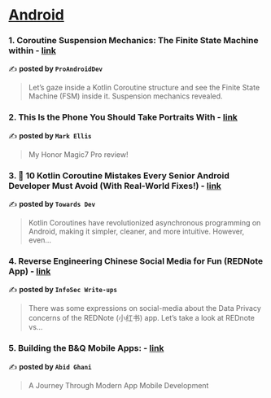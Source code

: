 
<h1><a href=https://medium.com/tag/android/recommended target="_blank" rel="noopener noreferrer">Android</a></h1>
<h3>1. Coroutine Suspension Mechanics: The Finite State Machine within - <a href="https://medium.com/proandroiddev/coroutine-suspension-mechanics-the-finite-state-machine-within-58edac6dfb2e" target="_blank" rel="noopener noreferrer">link</a></h3>

✍️ **posted by `ProAndroidDev`**

<blockquote>Let’s gaze inside a Kotlin Coroutine structure and see the Finite State Machine (FSM) inside it. Suspension mechanics revealed.</blockquote>

<h3>2. This Is the Phone You Should Take Portraits With - <a href="https://medium.com/@markellisreviews/this-is-the-phone-you-should-take-portraits-with-50cd7d9af853" target="_blank" rel="noopener noreferrer">link</a></h3>

✍️ **posted by `Mark Ellis`**

<blockquote>My Honor Magic7 Pro review!</blockquote>

<h3>3. 🚀 10 Kotlin Coroutine Mistakes Every Senior Android Developer Must Avoid (With Real-World Fixes!) - <a href="https://medium.com/towardsdev/10-kotlin-coroutine-mistakes-every-senior-android-developer-must-avoid-with-real-world-fixes-b56a373c7c06" target="_blank" rel="noopener noreferrer">link</a></h3>

✍️ **posted by `Towards Dev`**

<blockquote>Kotlin Coroutines have revolutionized asynchronous programming on Android, making it simpler, cleaner, and more intuitive. However, even…</blockquote>

<h3>4. Reverse Engineering Chinese Social Media for Fun (REDNote App) - <a href="https://medium.com/bugbountywriteup/reverse-engineering-chinese-social-media-for-fun-rednote-app-4c9871006c6c" target="_blank" rel="noopener noreferrer">link</a></h3>

✍️ **posted by `InfoSec Write-ups`**

<blockquote>There was some expressions on social-media about the Data Privacy concerns of the REDNote (小红书) app. Let’s take a look at REDnote vs…</blockquote>

<h3>5. Building the B&Q Mobile Apps: - <a href="https://medium.com/@abid.ghani/building-the-b-q-mobile-apps-ce69ab593797" target="_blank" rel="noopener noreferrer">link</a></h3>

✍️ **posted by `Abid Ghani`**

<blockquote>A Journey Through Modern App Mobile Development</blockquote>

